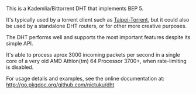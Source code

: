 This is a Kademlia/Bittorrent DHT that implements BEP 5.

It's typically used by a torrent client such as
[Taipei-Torrent](http://github.com/nictuku/Taipei-Torrent), but it could also
be used by a standalone DHT routers, or for other more creative purposes.

The DHT performs well and supports the most important features despite its
simple API.

It's able to process aprox 3000 incoming packets per second in a single core of
a very old AMD Athlon(tm) 64 Processor 3700+, when rate-limiting is disabled.

For usage details and examples, see the online documentation at:
http://go.pkgdoc.org/github.com/nictuku/dht

